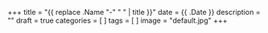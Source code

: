 +++
title = "{{ replace .Name "-" " " | title }}"
date = {{ .Date }}
description = ""
draft = true
categories = [
]
tags = [
]
image = "default.jpg"
+++

